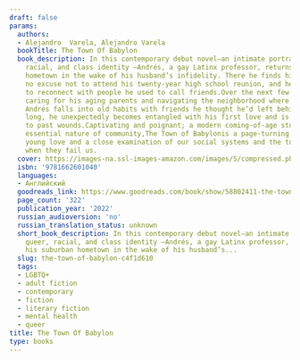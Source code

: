 ```yaml
---
draft: false
params:
  authors:
  - Alejandro  Varela, Alejandro Varela
  bookTitle: The Town Of Babylon
  book_description: In this contemporary debut novel—an intimate portrait of queer,
    racial, and class identity —Andrés, a gay Latinx professor, returns to his suburban
    hometown in the wake of his husband’s infidelity. There he finds himself with
    no excuse not to attend his twenty-year high school reunion, and hesitantly begins
    to reconnect with people he used to call friends.Over the next few weeks, while
    caring for his aging parents and navigating the neighborhood where he grew up,
    Andrés falls into old habits with friends he thought he’d left behind. Before
    long, he unexpectedly becomes entangled with his first love and is forced to tend
    to past wounds.Captivating and poignant; a modern coming-of-age story about the
    essential nature of community,The Town of Babylonis a page-turning novel about
    young love and a close examination of our social systems and the toll they take
    when they fail us.
  cover: https://images-na.ssl-images-amazon.com/images/S/compressed.photo.goodreads.com/books/1629306912i/58802411.jpg
  isbn: '9781662601040'
  languages:
  - Английский
  goodreads_link: https://www.goodreads.com/book/show/58802411-the-town-of-babylon
  page_count: '322'
  publication_year: '2022'
  russian_audioversion: 'no'
  russian_translation_status: unknown
  short_book_description: In this contemporary debut novel—an intimate portrait of
    queer, racial, and class identity —Andrés, a gay Latinx professor, returns to
    his suburban hometown in the wake of his husband’s...
  slug: the-town-of-babylon-c4f1d610
  tags:
  - LGBTQ+
  - adult fiction
  - contemporary
  - fiction
  - literary fiction
  - mental health
  - queer
title: The Town Of Babylon
type: books
---
```

